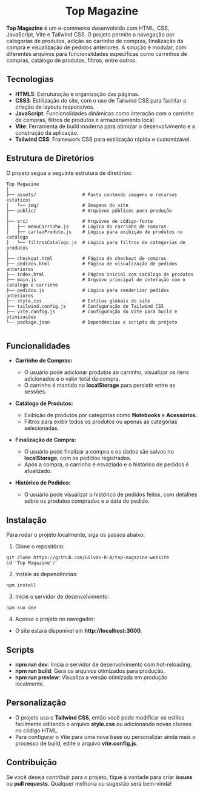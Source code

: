 <h1 align="center">
    Top Magazine
</h1>

**Top Magazine** é um e-commerce desenvolvido com HTML, CSS, JavaScript, Vite e Tailwind CSS. O projeto permite a navegação por categorias de produtos, adição ao carrinho de compras, finalização da compra e visualização de pedidos anteriores. A solução é modular, com diferentes arquivos para funcionalidades específicas como carrinhos de compras, catálogo de produtos, filtros, entre outros.   

## Tecnologias   

- **HTML5**: Estruturação e organização das páginas.
- **CSS3**: Estilização do site, com o uso de Tailwind CSS para facilitar a criação de layouts responsivos.
- **JavaScript**: Funcionalidades dinâmicas como interação com o carrinho de compras, filtros de produtos e armazenamento local.
- **Vite**: Ferramenta de build moderna para otimizar o desenvolvimento e a construção da aplicação.
- **Tailwind CSS**: Framework CSS para estilização rápida e customizável.   

## Estrutura de Diretórios   

O projeto segue a seguinte estrutura de diretórios:   

```   
Top Magazine
│
├── assets/                 # Pasta contendo imagens e recursos estáticos
│   └── img/                # Imagens do site
├── public/                 # Arquivos públicos para produção
│
├── src/                    # Arquivos de código-fonte
│   ├── menuCarrinho.js     # Lógica do carrinho de compras
│   ├── cartaoProduto.js    # Lógica para exibição de produtos no catálogo
│   └── filtrosCatalogo.js  # Lógica para filtros de categorias de produtos
│
├── checkout.html           # Página de checkout de compras
├── pedidos.html            # Página de visualização de pedidos anteriores
├── index.html              # Página inicial com catálogo de produtos
├── main.js                 # Arquivo principal de interação com o catálogo e carrinho
├── pedidos.js              # Lógica para renderizar pedidos anteriores
├── style.css               # Estilos globais do site
├── tailwind.config.js      # Configuração do Tailwind CSS
├── vite.config.js          # Configuração do Vite para build e otimizações
└── package.json            # Dependências e scripts do projeto
   
```   

## Funcionalidades   

- **Carrinho de Compras:**

   - O usuário pode adicionar produtos ao carrinho, visualizar os itens adicionados e o valor total da compra.
   - O carrinho é mantido no **localStorage** para persistir entre as sessões.   

- **Catálogo de Produtos:**

   - Exibição de produtos por categorias como **Notebooks** e **Acessórios.**
   - Filtros para exibir todos os produtos ou apenas as categorias selecionadas.   

- **Finalização de Compra:**

   - O usuário pode finalizar a compra e os dados são salvos no **localStorage**, com os pedidos registrados.
   - Após a compra, o carrinho é esvaziado e o histórico de pedidos é atualizado.   

- **Histórico de Pedidos:**

   - O usuário pode visualizar o histórico de pedidos feitos, com detalhes sobre os produtos comprados e a data do pedido.   

## Instalação   

Para rodar o projeto localmente, siga os passos abaixo:   

1. Clone o repositório:   

```   
git clone https://github.com/Gilvan-R-A/top-magazine-website
cd 'Top Magazine'/
```   

2. Instale as dependências:   

```   
npm install
```

3. Inicie o servidor de desenvolvimento:   

```   
npm run dev
```   

4. Acesse o projeto no navegador:   

- O site estará disponível em **http://localhost:3000**.   

## Scripts   

- **npm run dev**: Inicia o servidor de desenvolvimento com hot-reloading.
- **npm run build**: Gera os arquivos otimizados para produção.
- **npm run preview**: Visualiza a versão otimizada em produção localmente.   


## Personalização   

- O projeto usa o **Tailwind CSS**, então você pode modificar os estilos facilmente editando o arquivo **style.css** ou adicionando novas classes no código HTML.
- Para configurar o Vite para uma nova base ou personalizar ainda mais o processo de build, edite o arquivo **vite.config.js**.   

## Contribuição   

Se você deseja contribuir para o projeto, fique à vontade para criar **issues** ou **pull requests**. Qualquer melhoria ou sugestão será bem-vinda!

